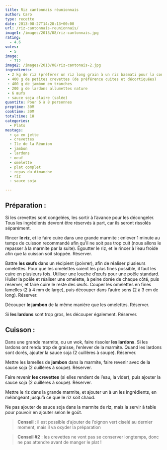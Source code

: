 ```yaml
---
title: Riz cantonnais réunionnais
author: Caro
type: recette
date: 2013-08-27T14:28:13+00:00
url: /riz-cantonnais-reunionnais/
image1: /images/2013/08/riz-cantonnais.jpg
rating:
  - 4.6
votes:
  - 5
image:
  - 712
image2: /images/2013/08/riz-cantonais-2.jpg
ingredients:
 - 2 kg de riz (préférer un riz long grain à un riz basmati pour la consistance)
 - 400 g de petites crevettes (de préférence cuites et décortiquées)
 - 400 g de jambon en tranches
 - 200 g de lardons allumettes nature
 - 6 œufs
 - sauce soja claire (salée)
quantite: Pour 6 à 8 personnes
preptime: 30M
cooktime: 30M
totaltime: 1H
categories:
  - Plats
mestags:
  - ça en jette
  - crevettes
  - Ile de la Réunion
  - jambon
  - lardons
  - oeuf
  - omelette
  - plat complet
  - repas du dimanche
  - riz
  - sauce soja

---
```

## Préparation :
Si les crevettes sont congelées, les sortir à l&rsquo;avance pour les décongeler. Tous les ingrédients devront être réservés à part, car ils seront rissolés séparément.

Rincer **le riz**, et le faire cuire dans une grande marmite : enlever 1 minute au temps de cuisson recommandé afin qu&rsquo;il ne soit pas trop cuit (nous allons le repasser à la marmite par la suite). Égoutter le riz, et le rincer à l&rsquo;eau froide afin que la cuisson soit stoppée. Réserver.

Battre **les œufs** dans un récipient (poivrer), afin de réaliser plusieurs omelettes. Pour que les omelettes soient les plus fines possible, il faut les cuire en plusieurs fois. Utiliser une louche d&rsquo;œufs pour une poêle standard. Huiler la poêle et réaliser une omelette, à peine dorée de chaque côté, puis réserver, et faire cuire le reste des œufs. Couper les omelettes en fines lamelles (2 à 4 mm de large), puis découper dans l&rsquo;autre sens (2 à 3 cm de long). Réserver.

Découper **le jambon** de la même manière que les omelettes. Réserver.

Si **les lardons** sont trop gros, les découper également. Réserver.

## Cuisson :

Dans une grande marmite, ou un wok, faire rissoler **les lardons**. Si les lardons ont rendu trop de graisse, l&rsquo;enlever de la marmite. Quand les lardons sont dorés, ajouter la sauce soja (2 cuillères à soupe). Réserver.

Mettre les lamelles de **jambon** dans la marmite, faire revenir avec de la sauce soja (2 cuillères à soupe). Réserver.

Faire revenir **les crevettes** (si elles rendent de l&rsquo;eau, la vider), puis ajouter la sauce soja (2 cuillères à soupe). Réserver.

Mettre le riz dans la grande marmite, et ajouter un à un les ingrédients, en mélangeant jusqu&rsquo;à ce que le riz soit chaud.

Ne pas ajouter de sauce soja dans la marmite de riz, mais la servir à table pour pouvoir en ajouter selon le goût.

> **Conseil** : il est possible d&rsquo;ajouter de l&rsquo;oignon vert ciselé au dernier moment, mais il va oxyder la préparation

> **Conseil #2** : les crevettes ne vont pas se conserver longtemps, donc ne pas attendre avant de manger le plat !
